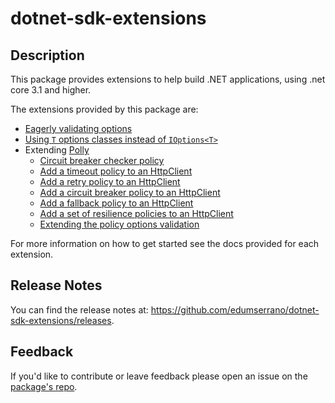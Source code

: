 # dotnet-sdk-extensions

## Description

This package provides extensions to help build .NET applications, using .net core 3.1 and higher.

The extensions provided by this package are:

* [Eagerly validating options](https://github.com/edumserrano/dotnet-sdk-extensions/blob/main/docs/configuration/options-eagerly-validation.md)
* [Using `T` options classes instead of `IOptions<T>`](https://github.com/edumserrano/dotnet-sdk-extensions/blob/main/docs/configuration/options-without-IOptions.md)
* Extending [Polly](https://github.com/App-vNext/Polly)
  * [Circuit breaker checker policy](https://github.com/edumserrano/dotnet-sdk-extensions/blob/main/docs/polly/circuit-breaker-checker-policy.md)
  * [Add a timeout policy to an HttpClient](https://github.com/edumserrano/dotnet-sdk-extensions/blob/main/docs/polly/httpclient-with-timeout-policy.md)
  * [Add a retry policy to an HttpClient](https://github.com/edumserrano/dotnet-sdk-extensions/blob/main/docs/polly/httpclient-with-retry-policy.md)
  * [Add a circuit breaker policy to an HttpClient](https://github.com/edumserrano/dotnet-sdk-extensions/blob/main/docs/polly/httpclient-with-circuit-breaker-policy.md)
  * [Add a fallback policy to an HttpClient](https://github.com/edumserrano/dotnet-sdk-extensions/blob/main/docs/polly/httpclient-with-fallback-policy.md)
  * [Add a set of resilience policies to an HttpClient](https://github.com/edumserrano/dotnet-sdk-extensions/blob/main/docs/polly/httpclient-with-resilience-policies.md)
  * [Extending the policy options validation](https://github.com/edumserrano/dotnet-sdk-extensions/blob/main/docs/polly/extending-policy-options-validation.md)

For more information on how to get started see the docs provided for each extension.

## Release Notes

You can find the release notes at: https://github.com/edumserrano/dotnet-sdk-extensions/releases.

## Feedback

If you'd like to contribute or leave feedback please open an issue on the [package's repo](https://github.com/edumserrano/dotnet-sdk-extensions).
